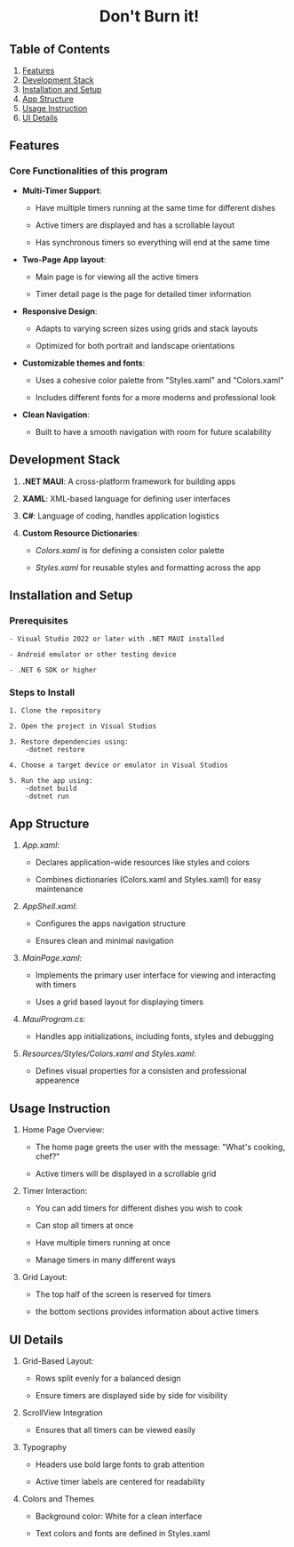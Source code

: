 <h1 align="center">Don't Burn it! </h1>

## Table of Contents
1. [Features](#features)
2. [Development Stack](#development-stack)
3. [Installation and Setup](#installation-and-setup)
4. [App Structure](#app-structure)
5. [Usage Instruction](#usage-instruction)
6. [UI Details](#ui-details)

## Features

### Core Functionalities of this program

- **Multi-Timer Support**:

    - Have multiple timers running at the same time for different dishes
    
    - Active timers are displayed and has a scrollable layout

    - Has synchronous timers so everything will end at the same time

- **Two-Page App layout**:

    - Main page is for viewing all the active timers

    - Timer detail page is the page for detailed timer information

- **Responsive Design**:

    - Adapts to varying screen sizes using grids and stack layouts

    - Optimized for both portrait and landscape orientations

- **Customizable themes and fonts**:

    - Uses a cohesive color palette from "Styles.xaml" and "Colors.xaml"

    - Includes different fonts for a more moderns and professional look

- **Clean Navigation**:

    - Built to have a smooth navigation with room for future scalability

## Development Stack

1. **.NET MAUI**: A cross-platform framework for building apps

2. **XAML**: XML-based language for defining user interfaces

3. **C#**: Language of coding, handles application logistics

4. **Custom Resource Dictionaries**:
    
    - *Colors.xaml* is for defining a consisten color palette

    - *Styles.xaml* for reusable styles and formatting across the app 

## Installation and Setup

### Prerequisites

    - Visual Studio 2022 or later with .NET MAUI installed

    - Android emulator or other testing device

    - .NET 6 SDK or higher

### Steps to Install

    1. Clone the repository

    2. Open the project in Visual Studios

    3. Restore dependencies using:
        -dotnet restore

    4. Choose a target device or emulator in Visual Studios

    5. Run the app using:
        -dotnet build
        -dotnet run

## App Structure

1. *App.xaml*:

    - Declares application-wide resources like styles and colors

    - Combines dictionaries (Colors.xaml and Styles.xaml) for easy maintenance

2. *AppShell.xaml*:

    - Configures the apps navigation structure

    - Ensures clean and minimal navigation

3. *MainPage.xaml*:

    - Implements the primary user interface for viewing and interacting with timers

    - Uses a grid based layout for displaying timers 

4. *MauiProgram.cs*:

    - Handles app initializations, including fonts, styles and debugging

5. *Resources/Styles/Colors.xaml and Styles.xaml*:
    - Defines visual properties for a consisten and professional appearence

## Usage Instruction

1. Home Page Overview:

    - The home page greets the user with the message: "What's cooking, chef?"

    - Active timers will be displayed in a scrollable grid

2. Timer Interaction:

    - You can add timers for different dishes you wish to cook

    - Can stop all timers at once 

    - Have multiple timers running at once

    - Manage timers in many different ways

3. Grid Layout:

    - The top half of the screen is reserved for timers

    - the bottom sections provides information about active timers

## UI Details

1. Grid-Based Layout:

    - Rows split evenly for a balanced design

    - Ensure timers are displayed side by side for visibility

2. ScrollView Integration

    - Ensures that all timers can be viewed easily

3. Typography

    - Headers use bold large fonts to grab attention

    - Active timer labels are centered for readability

4. Colors and Themes

    - Background color: White for a clean interface

    - Text colors and fonts are defined in Styles.xaml








